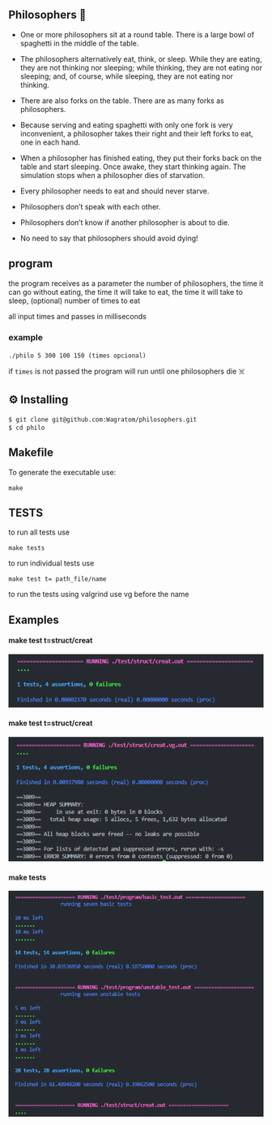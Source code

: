 ## Philosophers 🍝

* One or more philosophers sit at a round table.
There is a large bowl of spaghetti in the middle of the table.

* The philosophers alternatively eat, think, or sleep.
While they are eating, they are not thinking nor sleeping;
while thinking, they are not eating nor sleeping;
and, of course, while sleeping, they are not eating nor thinking.

* There are also forks on the table. There are as many forks as philosophers.

* Because serving and eating spaghetti with only one fork is very inconvenient,
a philosopher takes their right and their left forks to eat, one in each hand.

* When a philosopher has finished eating, they put their forks back on the table and start sleeping.
Once awake, they start thinking again. The simulation stops when a philosopher dies of starvation.

* Every philosopher needs to eat and should never starve.

* Philosophers don’t speak with each other.

* Philosophers don’t know if another philosopher is about to die.

* No need to say that philosophers should avoid dying!

## program
the program receives as a parameter the number of philosophers, the time it can go without eating, the time it will take to eat, the time it will take to sleep, (optional) number of times to eat

all input times and passes in milliseconds

<h3>example</h3>

`./philo 5 300 100 150 (times opcional)`

if `times` is not passed the program will run until one philosophers die ☠️

## ⚙️ Installing
```
$ git clone git@github.com:Wagratom/philosophers.git
$ cd philo
```

## Makefile
To generate the executable use:

```
make
```

## TESTS
to run all tests use

```
make tests
```

to run individual tests use
```
make test t= path_file/name
```
to run the tests using valgrind use vg before the name

## Examples

<h4>make test t=struct/creat</h4>

![Logo do Markdown](creat_table.png)

<h4>make test t=struct/creat</h4>

![Logo do Markdown](vgcreat_table.png)

<h4>make tests</h4>

![Logo do Markdown](tests.png)

##
